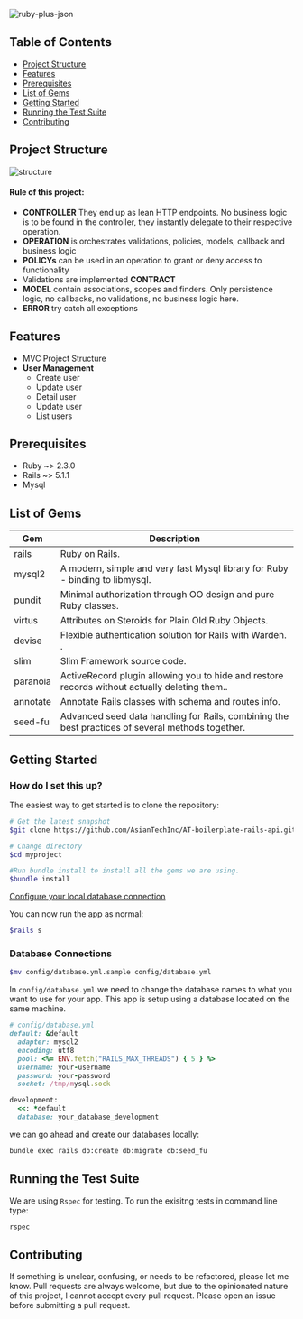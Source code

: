 ![ruby-plus-json](https://user-images.githubusercontent.com/16132307/27632466-f3d41940-5c25-11e7-9b43-e6e71cb7fa7e.png)

Table of Contents
-----------------

- [Project Structure](#project-structure)
- [Features](#features)
- [Prerequisites](#prerequisites)
- [List of Gems](#list-of-gems)
- [Getting Started](#getting-started)
- [Running the Test Suite](#running-the-test-suite)
- [Contributing](#contributing)

Project Structure
--------
![structure](https://user-images.githubusercontent.com/16132307/27372120-af3210be-568d-11e7-936d-59a91e25062c.jpg)
#### Rule of this project:
-	**CONTROLLER** They end up as lean HTTP endpoints. No business logic is to be found in the controller, they instantly delegate to their respective operation.
- **OPERATION** is orchestrates validations, policies, models, callback and business logic
- **POLICYs** can be used in an operation to grant or deny access to functionality
- Validations are implemented **CONTRACT**
- **MODEL** contain associations, scopes and finders. Only persistence logic, no callbacks, no validations, no business logic here.
- **ERROR** try catch all exceptions

Features
--------
- MVC Project Structure
- **User Management**
	- Create user
	- Update user
	- Detail user
	- Update user
	- List users

Prerequisites
-------------
- Ruby ~>  2.3.0
- Rails ~> 5.1.1
- Mysql

List of Gems
----------------

| Gem                         | Description                                                           |
| ------------------------------- | --------------------------------------------------------------------- |
| rails                           | Ruby on Rails.              |
| mysql2                   | A modern, simple and very fast Mysql library for Ruby - binding to libmysql.                       |
| pundit                         | Minimal authorization through OO design and pure Ruby classes.                           |
| virtus                       | Attributes on Steroids for Plain Old Ruby Objects.                                            |
| devise                   | Flexible authentication solution for Rails with Warden. .                                    |
| slim                          | Slim Framework source code.                           |
| paranoia                         | ActiveRecord plugin allowing you to hide and restore records without actually deleting them..                                                |
| annotate                     | Annotate Rails classes with schema and routes info.                                                 |
| seed-fu                 | Advanced seed data handling for Rails, combining the best practices of several methods together.

Getting Started
---------------
### How do I set this up?
The easiest way to get started is to clone the repository:
``` bash
# Get the latest snapshot
$git clone https://github.com/AsianTechInc/AT-boilerplate-rails-api.git myproject

# Change directory
$cd myproject

#Run bundle install to install all the gems we are using.
$bundle install
```
[Configure your local database connection](#database_config)

You can now run the app as normal:

``` bash
$rails s
```

### <a name="database_config"></a>Database Connections
```bash
$mv config/database.yml.sample config/database.yml
```
In `config/database.yml` we need to change the database names to what you want to use for your app. This app is setup using a database located on the same machine.
```ruby
# config/database.yml
default: &default
  adapter: mysql2
  encoding: utf8
  pool: <%= ENV.fetch("RAILS_MAX_THREADS") { 5 } %>
  username: your-username
  password: your-password
  socket: /tmp/mysql.sock

development:
  <<: *default
  database: your_database_development
```

we can go ahead and create our databases locally:
```bash
bundle exec rails db:create db:migrate db:seed_fu
```

Running the Test Suite
---------------
We are using `Rspec` for testing. To run the exisitng tests in command line type:
```bash
rspec
```
Contributing
------------
If something is unclear, confusing, or needs to be refactored, please let me know. Pull requests are always welcome, but due to the opinionated nature of this project, I cannot accept every pull request. Please open an issue before submitting a pull request.
